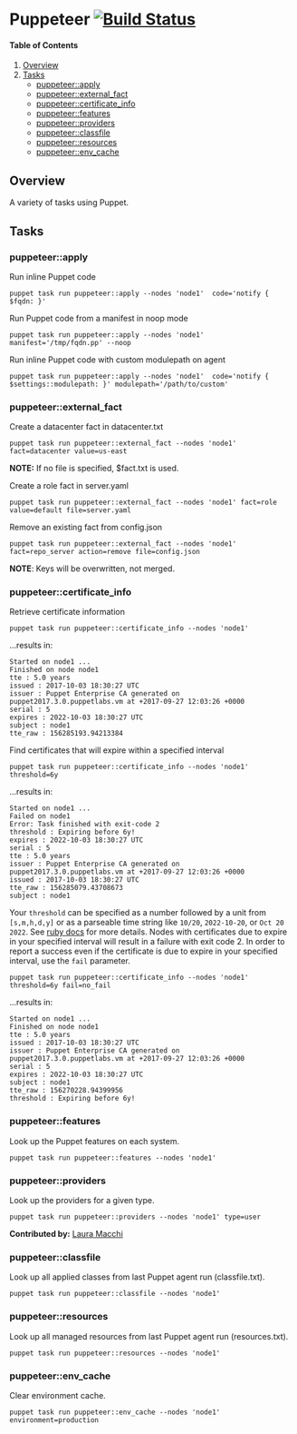 # Puppeteer [![Build Status](https://travis-ci.org/WhatsARanjit/puppet-puppeteer.svg?branch=master)](https://travis-ci.org/WhatsARanjit/puppet-puppeteer)

#### Table of Contents

1. [Overview](#overview)
1. [Tasks](#tasks)
    * [puppeteer::apply](#puppeteerapply)
    * [puppeteer::external_fact](#puppeteerexternal_fact)
    * [puppeteer::certificate_info](#puppeteercertificate_info)
    * [puppeteer::features](#puppeteerfeatures)
    * [puppeteer::providers](#puppeteerproviders)
    * [puppeteer::classfile](#puppeteerclassfile)
    * [puppeteer::resources](#puppeteerresources)
    * [puppeteer::env_cache](#puppeteerenv_cache)

## Overview

A variety of tasks using Puppet.

## Tasks

### puppeteer::apply

Run inline Puppet code

```shell
puppet task run puppeteer::apply --nodes 'node1'  code='notify { $fqdn: }'
```

Run Puppet code from a manifest in noop mode

```shell
puppet task run puppeteer::apply --nodes 'node1'  manifest='/tmp/fqdn.pp' --noop
```

Run inline Puppet code with custom modulepath on agent

```shell
puppet task run puppeteer::apply --nodes 'node1'  code='notify { $settings::modulepath: }' modulepath='/path/to/custom'
```

### puppeteer::external_fact

Create a datacenter fact in datacenter.txt

```shell
puppet task run puppeteer::external_fact --nodes 'node1' fact=datacenter value=us-east
```

__NOTE:__ If no file is specified, $fact.txt is used.

Create a role fact in server.yaml

```shell
puppet task run puppeteer::external_fact --nodes 'node1' fact=role value=default file=server.yaml
```

Remove an existing fact from config.json

```shell
puppet task run puppeteer::external_fact --nodes 'node1' fact=repo_server action=remove file=config.json
```

__NOTE__: Keys will be overwritten, not merged.

### puppeteer::certificate_info

Retrieve certificate information

```shell
puppet task run puppeteer::certificate_info --nodes 'node1'
```

...results in:

```shell
Started on node1 ...
Finished on node node1
tte : 5.0 years
issued : 2017-10-03 18:30:27 UTC
issuer : Puppet Enterprise CA generated on puppet2017.3.0.puppetlabs.vm at +2017-09-27 12:03:26 +0000
serial : 5
expires : 2022-10-03 18:30:27 UTC
subject : node1
tte_raw : 156285193.94213384
```

Find certificates that will expire within a specified interval

```
puppet task run puppeteer::certificate_info --nodes 'node1' threshold=6y
```

...results in:

```shell
Started on node1 ...
Failed on node1
Error: Task finished with exit-code 2
threshold : Expiring before 6y!
expires : 2022-10-03 18:30:27 UTC
serial : 5
tte : 5.0 years
issuer : Puppet Enterprise CA generated on puppet2017.3.0.puppetlabs.vm at +2017-09-27 12:03:26 +0000
issued : 2017-10-03 18:30:27 UTC
tte_raw : 156285079.43708673
subject : node1
```

Your `threshold` can be specified as a number followed by a unit from `[s,m,h,d,y]` or
as a parseable time string like `10/20`, `2022-10-20`, or `Oct 20 2022`. See 
[ruby docs](https://ruby-doc.org/stdlib-2.1.9/libdoc/time/rdoc/Time.html#method-c-parse) for more details.
Nodes with certificates due to expire in your specified interval will result in a failure with exit code 2. 
In order to report a success even if the certificate is due to expire in your specified interval, use the
`fail` parameter.

```
puppet task run puppeteer::certificate_info --nodes 'node1' threshold=6y fail=no_fail
```

...results in:

```shell
Started on node1 ...
Finished on node node1
tte : 5.0 years
issued : 2017-10-03 18:30:27 UTC
issuer : Puppet Enterprise CA generated on puppet2017.3.0.puppetlabs.vm at +2017-09-27 12:03:26 +0000
serial : 5
expires : 2022-10-03 18:30:27 UTC
subject : node1
tte_raw : 156270228.94399956
threshold : Expiring before 6y!
```

### puppeteer::features

Look up the Puppet features on each system.

```shell
puppet task run puppeteer::features --nodes 'node1'
```

### puppeteer::providers

Look up the providers for a given type.

```shell
puppet task run puppeteer::providers --nodes 'node1' type=user
```

__Contributed by:__ [Laura Macchi](https://github.com/LMacchi)

### puppeteer::classfile

Look up all applied classes from last Puppet agent run (classfile.txt).

```shell
puppet task run puppeteer::classfile --nodes 'node1'
```

### puppeteer::resources

Look up all managed resources from last Puppet agent run (resources.txt).

```shell
puppet task run puppeteer::resources --nodes 'node1'
```

### puppeteer::env_cache

Clear environment cache.

```shell
puppet task run puppeteer::env_cache --nodes 'node1' environment=production
```
